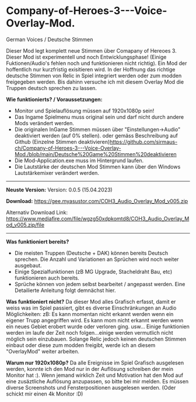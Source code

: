 # Company-of-Heroes-3---Voice-Overlay-Mod.
German Voices / Deutsche Stimmen

Dieser Mod legt komplett neue Stimmen über Comapany of Hereoes 3. Dieser Mod ist experimentell und noch Entwicklungsphase! (Einige Fuktionen/Audio's fehlen noch und funktionieren nicht richtig). Ein Mod der hoffentlich nur kurzfristig exisitieren wird. In der Hoffnung das richtige deutsche Stimmen von Relic in Spiel integriert werden oder zum modden freigegeben werden. Bis dahinn versuche ich mit diesem Overlay Mod die Truppen deutsch sprechen zu lassen. 


**Wie funktionierts? / Voraussetzungen:**
- Monitor und Spielauflösung müssen auf 1920x1080p sein!
- Das Ingame Spielmenu muss original sein und darf nicht durch andere Mods verändert werden.
- Die originalen InGame Stimmen müssen über "Einstellungen->Audio" deaktiviert werden (auf 0% stellen).
  oder gemäss Beschreibung auf Github (Einzelne Stimmen deaktivieren)https://github.com/sirmaus-ch/Company-of-Heroes-3---Voice-Overlay-Mod./blob/main/Deutsche%20Game%20Stimmen%20deaktivieren
- Die Mod-Application.exe muss im Hintergrund laufen.
- Die Lautstärke der deutschen Mod Stimmen kann über den Windows Lautstärkemixer verändert werden. 

---

**Neuste Version:** 
Version: 0.0.5 (15.04.2023) 

**Download:** https://gee.myasustor.com/COH3_Audio_Overlay_Mod_v005.zip

Alternativ Download Link: https://www.mediafire.com/file/wgzg50xdpkomtd8/COH3_Audio_Overlay_Mod_v005.zip/file

---

**Was funktioniert bereits?**
- Die meisten Truppen (Deutsche + DAK) können bereits Deutsch sprechen. Die Anzahl und Variationen an Sprüchen wird noch weiter ausgebaut.
- Einige Spezialfunktionen (zB MG Upgrade, Stacheldraht Bau, etc) funktionieren auch bereits. 
- Sprüche können von jedem selbst bearbeitet / angepasst werden. Eine Detailierte Anleitung folgt demnächst hier.

**Was funktioniert nicht?**
Da dieser Mod alles Grafisch erfasst, damit er weiss was im Spiel passiert, gibt es diverse Einschränkungen an Audio Möglichkeiten:
zB: Es kann momentan nicht erkannt werden wenn ein eigener Trupp angegriffen wird. Es kann mom nicht erkannt werden wenn ein neues Gebiet erobert wurde oder verloren ging. usw...
Einige funktionien werden im laufe der Zeit noch folgen...einige werden vermutlich nicht möglich sein einzubauen. Solange Relic jedoch keinen deutschen Stimmen einbaut oder diese zum modden freigibt, werde ich an diesem "OverlayMod" weiter arbeiten.                           

**Warum nur 1920x1080p?**
Da alle Ereignisse im Spiel Grafisch ausgelesen werden, konnte ich den Mod nur in der Auflösung schreiben der mein Monitor hat :). Wenn jemand wirklich Zeit und Motivation hat den Mod auf eine zusäztliche Auflösung anzupassen, so bitte bei mir melden. Es müssen diverse Screenshots und Fensterpositionen ausgelesen werden.  (Oder schickt mir einen 4k Monitor :D)
